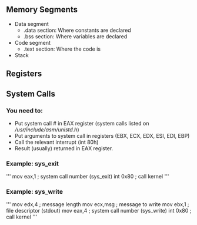 ## Memory Segments

* Data segment
  * .data section: Where constants are declared
  * .bss section: Where variables are declared
* Code segment
  * .text section: Where the code is
* Stack


## Registers


## System Calls

### You need to:
* Put system call # in EAX register (system calls listed on */usr/include/asm/unistd.h*)
* Put arguments to system call in registers (EBX, ECX, EDX, ESI, EDI, EBP)
* Call the relevant interrupt (int 80h)
* Result (usually) returned in EAX register.

### Example: sys_exit
'''
mov	eax,1		; system call number (sys_exit)
int	0x80		; call kernel
'''

### Example: sys_write
'''
mov	edx,4		; message length
mov	ecx,msg		; message to write
mov	ebx,1		; file descriptor (stdout)
mov	eax,4		; system call number (sys_write)
int	0x80		; call kernel
'''
